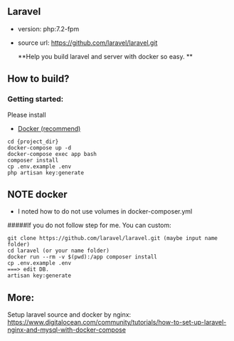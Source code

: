 ## Laravel

 - version: php:7.2-fpm
 - source url: https://github.com/laravel/laravel.git
 
   **Help you build laravel and server with docker so easy. **

## How to build?
### Getting started:

Please install
 - [Docker (recommend)](docker.com)

```
cd {project_dir}
docker-compose up -d
docker-compose exec app bash
composer install
cp .env.example .env
php artisan key:generate
```
## NOTE docker

 - I noted how to do not use volumes in docker-composer.yml
 
 #####If you do not follow step for me. You can custom:
 ```
 git clone https://github.com/laravel/laravel.git (maybe input name folder)
 cd laravel (or your name folder)
 docker run --rm -v $(pwd):/app composer install
 cp .env.example .env
 ===> edit DB.
 artisan key:generate
```
 
## More:
Setup laravel source and docker by nginx: 
https://www.digitalocean.com/community/tutorials/how-to-set-up-laravel-nginx-and-mysql-with-docker-compose
